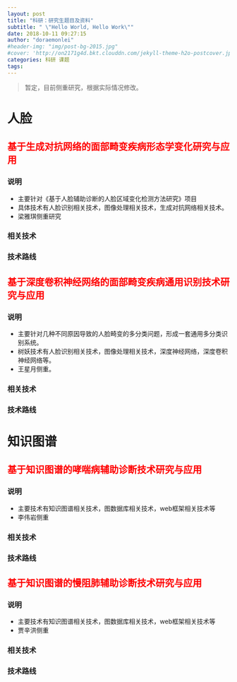 ```yaml
---
layout: post
title: "科研：研究生题目及资料"
subtitle: " \"Hello World, Hello Work\""
date: 2018-10-11 09:27:15
author: "doraemonlei"
#header-img: "img/post-bg-2015.jpg"
#cover: 'http://on2171g4d.bkt.clouddn.com/jekyll-theme-h2o-postcover.jpg'
categories: 科研 课题
tags: 
---
```


> 暂定，目前侧重研究，根据实际情况修改。

# 人脸

## <font color='red'>基于生成对抗网络的面部畸变疾病形态学变化研究与应用</font>
### 说明
- 主要针对《基于人脸辅助诊断的人脸区域变化检测方法研究》项目
- 具体技术有人脸识别相关技术，图像处理相关技术，生成对抗网络相关技术。
- 梁雅琪侧重研究

### 相关技术

### 技术路线

## <font color='red'>基于深度卷积神经网络的面部畸变疾病通用识别技术研究与应用</font>
### 说明
- 主要针对几种不同原因导致的人脸畸变的多分类问题，形成一套通用多分类识别系统。
- 树妖技术有人脸识别相关技术，图像处理相关技术，深度神经网络，深度卷积神经网络等。
- 王星月侧重。 

### 相关技术

### 技术路线

# 知识图谱

## <font color='red'>基于知识图谱的哮喘病辅助诊断技术研究与应用</font>
### 说明
- 主要技术有知识图谱相关技术，图数据库相关技术，web框架相关技术等
- 李伟岩侧重

### 相关技术

### 技术路线

## <font color='red'>基于知识图谱的慢阻肺辅助诊断技术研究与应用</font>
### 说明
- 主要技术有知识图谱相关技术，图数据库相关技术，web框架相关技术等
- 贾辛洪侧重

### 相关技术

### 技术路线